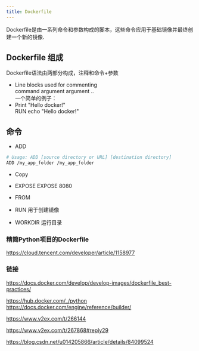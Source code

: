 ```yaml
---
title: Dockerfile
---
```


Dockerfile是由一系列命令和参数构成的脚本，这些命令应用于基础镜像并最终创建一个新的镜像.  

## Dockerfile 组成

Dockerfile语法由两部分构成，注释和命令+参数  

- Line blocks used for commenting  
command argument argument ..  
一个简单的例子：  
- Print "Hello docker!"  
RUN echo "Hello docker!"  

## 命令

- ADD  

```sh
# Usage: ADD [source directory or URL] [destination directory]
ADD /my_app_folder /my_app_folder
```

- Copy
  
- EXPOSE
EXPOSE 8080

- FROM

- RUN
用于创建镜像

- WORKDIR
运行目录

### 精简Python项目的Dockerfile

<https://cloud.tencent.com/developer/article/1158977>

### 链接

<https://docs.docker.com/develop/develop-images/dockerfile_best-practices/>

<https://hub.docker.com/_/python>
<https://docs.docker.com/engine/reference/builder/>

<https://www.v2ex.com/t/266144>

<https://www.v2ex.com/t/267868#reply29>

<https://blog.csdn.net/u014205866/article/details/84099524>
